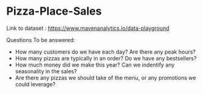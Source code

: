 # Pizza-Place-Sales
Link to dataset : https://www.mavenanalytics.io/data-playground

Questions To be answered: 

- How many customers do we have each day? Are there any peak hours?
- How many pizzas are typically in an order? Do we have any bestsellers?
- How much money did we make this year? Can we indentify any seasonality in the sales?
- Are there any pizzas we should take of the menu, or any promotions we could leverage?
